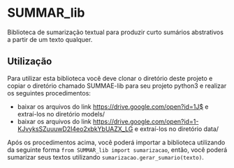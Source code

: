 # SUMMAR_lib

Biblioteca de sumarização textual para produzir curto sumários abstrativos a partir de um texto qualquer.

## Utilização
Para utilizar esta biblioteca você deve clonar o diretório deste projeto e copiar o diretório chamado SUMMAE-lib para seu projeto python3 e realizar os seguintes procedimentos:

* baixar os arquivos do link https://drive.google.com/open?id=1J$
e extraí-los no diretório models/
* baixar os arquivos do link https://drive.google.com/open?id=1-KJvyksSZuuuwD2I4eo2xbkYbUAZX_LG
e extraí-los no diretório data/

Após os procedimentos acima, você poderá importar a biblioteca utilizando da seguinte forma `from SUMMAR_lib import sumarizacao`, então, você poderá sumarizar seus textos utilizando `sumarizacao.gerar_sumario(texto)`.


